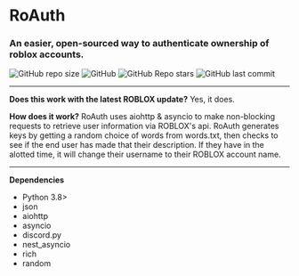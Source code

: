 # RoAuth 
### An easier, open-sourced way to authenticate ownership of roblox accounts.
![GitHub repo size](https://img.shields.io/github/repo-size/n0vuh/RoAuth?style=flat-square) ![GitHub](https://img.shields.io/github/license/n0vuh/RoAuth?style=flat-square) ![GitHub Repo stars](https://img.shields.io/github/stars/n0vuh/RoAuth?style=flat-square) ![GitHub last commit](https://img.shields.io/github/last-commit/n0vuh/RoAuth?style=flat-square)

---

**Does this work with the latest ROBLOX update?**
Yes, it does.

**How does it work?**
RoAuth uses aiohttp & asyncio to make non-blocking requests to retrieve user information via ROBLOX's api. RoAuth generates keys by getting a random choice of words from words.txt, then checks to see if the end user has made that their description. If they have in the alotted time, it will change their username to their ROBLOX account name.

---

**Dependencies**
* Python 3.8>
* json
* aiohttp
* asyncio
* discord.py
* nest_asyncio
* rich
* random
